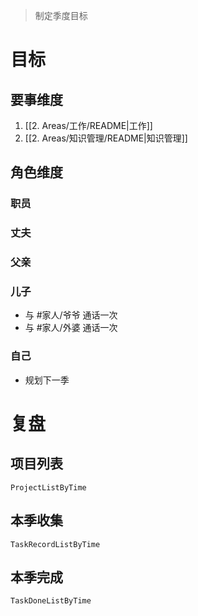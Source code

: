 > 制定季度目标

# 目标

## 要事维度
1. [[2. Areas/工作/README|工作]]
2. [[2. Areas/知识管理/README|知识管理]]

## 角色维度
### 职员
### 丈夫
### 父亲
### 儿子
- 与 #家人/爷爷 通话一次
- 与 #家人/外婆 通话一次
### 自己
- 规划下一季

# 复盘
## 项目列表
```periodic-para
ProjectListByTime
```
## 本季收集
```periodic-para
TaskRecordListByTime
```

## 本季完成
```periodic-para
TaskDoneListByTime
```